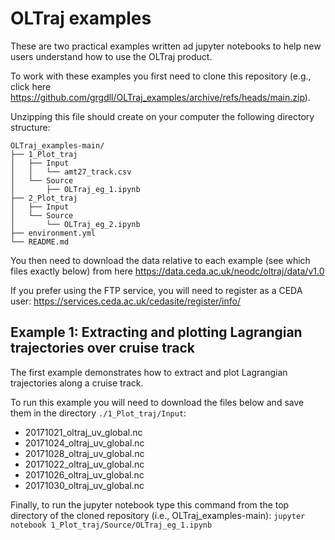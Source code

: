 # OLTraj examples
These are two practical examples written ad jupyter notebooks to help new users understand how to use the OLTraj product.

To work with these examples you first need to clone this repository (e.g., click here https://github.com/grgdll/OLTraj_examples/archive/refs/heads/main.zip).

Unzipping this file should create on your computer the following directory structure:

``OLTraj_examples-main/``              <br/>
``├── 1_Plot_traj``               <br/>
``│   ├── Input          ``       <br/>
``│   │   └── amt27_track.csv``   <br/>
``│   └── Source             ``   <br/>
``│       ├── OLTraj_eg_1.ipynb`` <br/>
``├── 2_Plot_traj ``              <br/>
``│   ├── Input ``                <br/>
``│   └── Source ``               <br/>
``│       └── OLTraj_eg_2.ipynb ``<br/>
``├── environment.yml ``          <br/>
``└── README.md  ``               <br/>


You then need to download the data relative to each example (see which files exactly below) from here https://data.ceda.ac.uk/neodc/oltraj/data/v1.0

If you prefer using the FTP service, you will need to register as a CEDA user: https://services.ceda.ac.uk/cedasite/register/info/

## Example 1: Extracting and plotting Lagrangian trajectories over cruise track
The first example demonstrates how to extract and plot Lagrangian trajectories along a cruise track.

To run this example you will need to download the files below and save them in the directory `./1_Plot_traj/Input`:

* 20171021_oltraj_uv_global.nc  
* 20171024_oltraj_uv_global.nc  
* 20171028_oltraj_uv_global.nc
* 20171022_oltraj_uv_global.nc
* 20171026_oltraj_uv_global.nc
* 20171030_oltraj_uv_global.nc 

Finally, to run the jupyter notebook type this command from the top directory of the cloned repository (i.e., OLTraj_examples-main): `jupyter notebook 1_Plot_traj/Source/OLTraj_eg_1.ipynb`



